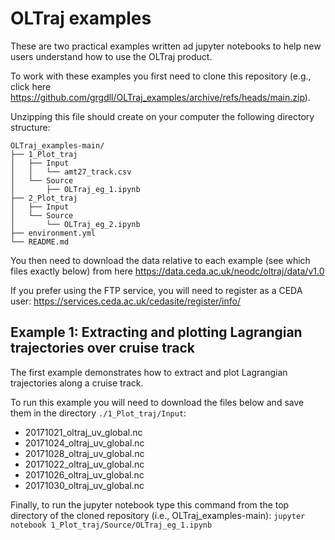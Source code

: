 # OLTraj examples
These are two practical examples written ad jupyter notebooks to help new users understand how to use the OLTraj product.

To work with these examples you first need to clone this repository (e.g., click here https://github.com/grgdll/OLTraj_examples/archive/refs/heads/main.zip).

Unzipping this file should create on your computer the following directory structure:

``OLTraj_examples-main/``              <br/>
``├── 1_Plot_traj``               <br/>
``│   ├── Input          ``       <br/>
``│   │   └── amt27_track.csv``   <br/>
``│   └── Source             ``   <br/>
``│       ├── OLTraj_eg_1.ipynb`` <br/>
``├── 2_Plot_traj ``              <br/>
``│   ├── Input ``                <br/>
``│   └── Source ``               <br/>
``│       └── OLTraj_eg_2.ipynb ``<br/>
``├── environment.yml ``          <br/>
``└── README.md  ``               <br/>


You then need to download the data relative to each example (see which files exactly below) from here https://data.ceda.ac.uk/neodc/oltraj/data/v1.0

If you prefer using the FTP service, you will need to register as a CEDA user: https://services.ceda.ac.uk/cedasite/register/info/

## Example 1: Extracting and plotting Lagrangian trajectories over cruise track
The first example demonstrates how to extract and plot Lagrangian trajectories along a cruise track.

To run this example you will need to download the files below and save them in the directory `./1_Plot_traj/Input`:

* 20171021_oltraj_uv_global.nc  
* 20171024_oltraj_uv_global.nc  
* 20171028_oltraj_uv_global.nc
* 20171022_oltraj_uv_global.nc
* 20171026_oltraj_uv_global.nc
* 20171030_oltraj_uv_global.nc 

Finally, to run the jupyter notebook type this command from the top directory of the cloned repository (i.e., OLTraj_examples-main): `jupyter notebook 1_Plot_traj/Source/OLTraj_eg_1.ipynb`



